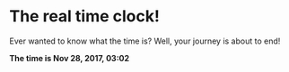 # The real time clock!

Ever wanted to know what the time is? Well, your journey is about to end!

**The time is Nov 28, 2017, 03:02**